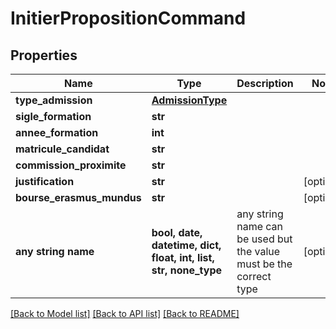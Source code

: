 # InitierPropositionCommand


## Properties
Name | Type | Description | Notes
------------ | ------------- | ------------- | -------------
**type_admission** | [**AdmissionType**](AdmissionType.md) |  | 
**sigle_formation** | **str** |  | 
**annee_formation** | **int** |  | 
**matricule_candidat** | **str** |  | 
**commission_proximite** | **str** |  | 
**justification** | **str** |  | [optional] 
**bourse_erasmus_mundus** | **str** |  | [optional] 
**any string name** | **bool, date, datetime, dict, float, int, list, str, none_type** | any string name can be used but the value must be the correct type | [optional]

[[Back to Model list]](../README.md#documentation-for-models) [[Back to API list]](../README.md#documentation-for-api-endpoints) [[Back to README]](../README.md)



